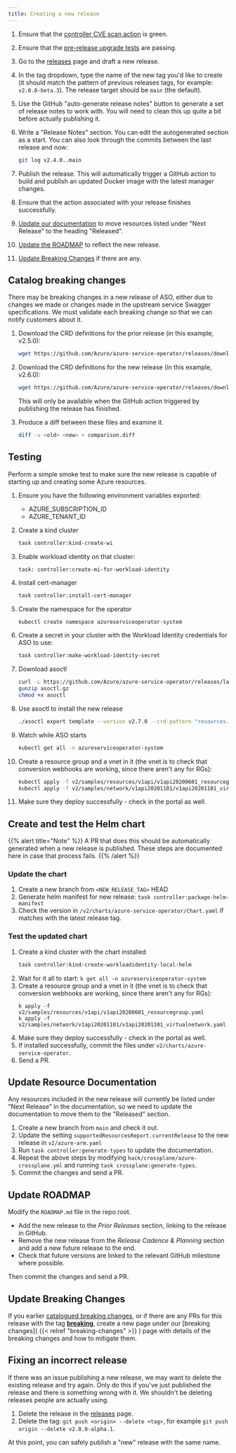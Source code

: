 ```yaml
---
title: Creating a new release
---
```


1. Ensure that the [controller CVE scan action](https://github.com/Azure/azure-service-operator/actions/workflows/scan-controller-image.yaml) is green.
2. Ensure that the [pre-release upgrade tests](https://github.com/Azure/azure-service-operator/actions/workflows/pre-release-tests.yaml) are passing.
3. Go to the [releases](https://github.com/Azure/azure-service-operator/releases) page and draft a new release.
4. In the tag dropdown, type the name of the new tag you'd like to create (it should match the pattern of previous releases tags, for example: `v2.0.0-beta.3`). The release target should be `main` (the default).
5. Use the GitHub "auto-generate release notes" button to generate a set of release notes to work with. You will need to clean this up quite a bit before actually publishing it.
6. Write a "Release Notes" section. You can edit the autogenerated section as a start. You can also look through the commits between the last release and now: 

   ``` bash
   git log v2.4.0..main
   ```

7. Publish the release. This will automatically trigger a GitHub action to build and publish an updated Docker image with the latest manager changes.
8. Ensure that the action associated with your release finishes successfully.
9. [Update our documentation](#update-resource-documentation) to move resources listed under "Next Release" to the heading "Released".
10. [Update the ROADMAP](#update-roadmap) to reflect the new release.
11. [Update Breaking Changes](#update-breaking-changes) if there are any.

## Catalog breaking changes

There may be breaking changes in a new release of ASO, either due to changes we made or changes made in the upstream
service Swagger specifications. We must validate each breaking change so that we can notify customers about it.

1. Download the CRD definitions for the prior release (in this example, v2.5.0):

   ``` bash
   wget https://github.com/Azure/azure-service-operator/releases/download/v2.6.0/azureserviceoperator_customresourcedefinitions_v2.6.0.yaml
   ```

2. Download the CRD definitions for the new release (in this example, v2.6.0):

   ``` bash
   wget https://github.com/Azure/azure-service-operator/releases/download/v2.7.0/azureserviceoperator_customresourcedefinitions_v2.7.0.yaml
   ```

   This will only be available when the GitHub action triggered by publishing the release has finished.

3. Produce a diff between these files and examine it.

   ``` bash
   diff -u <old> <new> > comparison.diff
   ```

## Testing

Perform a simple smoke test to make sure the new release is capable of starting up and creating some Azure resources.

1. Ensure you have the following environment variables exported:
   * AZURE_SUBSCRIPTION_ID
   * AZURE_TENANT_ID

2. Create a kind cluster
   ``` bash
   task controller:kind-create-wi
   ```

3. Enable workload identity on that cluster:
   ```
   task: controller:create-mi-for-workload-identity
   ```

4. Install cert-manager
   ``` bash
   task controller:install-cert-manager
   ```

5. Create the namespace for the operator
   ``` bash
   kubectl create namespace azureserviceoperator-system
   ```

6. Create a secret in your cluster with the Workload Identity credentials for ASO to use:
   ``` bash
   task controller:make-workload-identity-secret
   ```

7. Download asoctl

   ``` bash 
   curl -L https://github.com/Azure/azure-service-operator/releases/latest/download/asoctl-linux-amd64.gz -o asoctl.gz
   gunzip asoctl.gz
   chmod +x asoctl
   ```

8. Use asoctl to install the new release

   ``` bash
   ./asoctl export template --version v2.7.0 --crd-pattern "resources.azure.com/*;network.azure.com/*" | kubectl apply -f -
   ```

9. Watch while ASO starts
   ``` bash
   kubectl get all -n azureserviceoperator-system
   ```

10. Create a resource group and a vnet in it (the vnet is to check that conversion webhooks are working, since there aren't any for RGs):

    ``` bash
    kubectl apply -f v2/samples/resources/v1api/v1api20200601_resourcegroup.yaml
    kubectl apply -f v2/samples/network/v1api20201101/v1api20201101_virtualnetwork.yaml
    ```
11. Make sure they deploy successfully - check in the portal as well.

## Create and test the Helm chart

{{% alert title="Note" %}}
A PR that does this should be automatically generated when a new release is published.
These steps are documented here in case that process fails.
{{% /alert %}}

### Update the chart

1. Create a new branch from `<NEW_RELEASE_TAG>` HEAD
2. Generate helm manifest for new release: `task controller:package-helm-manifest`
3. Check the version in `/v2/charts/azure-service-operator/Chart.yaml` if matches with the latest release tag.

### Test the updated chart

1. Create a kind cluster with the chart installed
   ``` bash
   task controller:kind-create-workloadidentity-local-helm
   ```
2. Wait for it all to start: `k get all -n azureserviceoperator-system`
3. Create a resource group and a vnet in it (the vnet is to check that conversion webhooks are working, since there aren't any for RGs):
    ```
    k apply -f v2/samples/resources/v1api/v1api20200601_resourcegroup.yaml
    k apply -f v2/samples/network/v1api20201101/v1api20201101_virtualnetwork.yaml
    ```
4. Make sure they deploy successfully - check in the portal as well.
5. If installed successfully, commit the files under `v2/charts/azure-service-operator`.
6. Send a PR.

## Update Resource Documentation

Any resources included in the new release will currently be listed under "Next Release" in the documentation, so we need to update the documentation to move them to the "Released" section.

1. Create a new branch from `main` and check it out.
2. Update the setting `supportedResourcesReport.currentRelease` to the new release in `v2/azure-arm.yaml` 
3. Run `task controller:generate-types` to update the documentation.
4. Repeat the above steps by modifying `hack/crossplane/azure-crossplane.yml` and running `task crossplane:generate-types`.
5. Commit the changes and send a PR.

## Update ROADMAP

Modify the `ROADMAP.md` file in the repo root.

* Add the new release to the _Prior Releases_ section, linking to the release in GitHub.
* Remove the new release from the _Release Cadence & Planning_ section and add a new future release to the end.
* Check that future versions are linked to the relevant GitHub milestone where possible.

Then commit the changes and send a PR.

## Update Breaking Changes

If you earlier [catalogued breaking changes](#catalog-breaking-changes), or if there are any PRs for this release with the tag [**breaking**](https://github.com/Azure/azure-service-operator/pulls?q=is%3Apr+label%3Abreaking+is%3Aclosed), create a new page under our [breaking changes]( {{< relref "breaking-changes" >}} ) page with details of the breaking changes and how to mitigate them.
  
## Fixing an incorrect release

If there was an issue publishing a new release, we may want to delete the existing release and try again. 
Only do this if you've just published the release and there is something wrong with it. We shouldn't be deleting releases people are actually using. 

1. Delete the release in the [releases](https://github.com/Azure/azure-service-operator/releases) page.
2. Delete the tag: `git push <origin> --delete <tag>`, for example `git push origin --delete v2.0.0-alpha.1`.

At this point, you can safely publish a "new" release with the same name.
